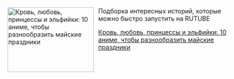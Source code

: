 <!--2025-04-27 19:15:30-->
<div class="yb">
  <div class="rss kino_teatr"><a href="https://www.kino-teatr.ru/blog/y2025/4-27/2056/" title="Кровь, любовь, принцессы и эльфийки: 10 аниме, чтобы разнообразить майские праздники"><img src="https://www.kino-teatr.ru/blog/6/5/2056/poster.jpg" width="196" height="147" align="left" hspace="5" style="margin: 0px 10px 0px 5px" alt="Кровь, любовь, принцессы и эльфийки: 10 аниме, чтобы разнообразить майские праздники"/></a>Подборка интересных историй, которые можно быстро запустить на RUTUBE <p class="titl"><a href="https://www.kino-teatr.ru/blog/y2025/4-27/2056/">Кровь, любовь, принцессы и эльфийки: 10 аниме, чтобы разнообразить майские праздники</a></p></div>
</div>
